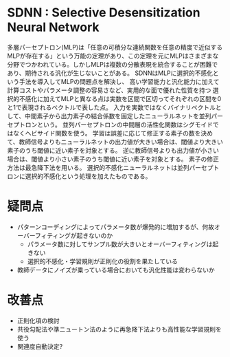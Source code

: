 SDNN : Selective Desensitization Neural Network
===============================================

多層パーセプトロン(MLP)は「任意の可積分な連続関数を任意の精度で近似するMLPが存在する」という万能の定理があり、この定理を元にMLPはさまざまな分野でつかわれている。しかしMLPは複数の分散表現を統合することが困難であり、期待される汎化が生じないことがある。
SDNNはMLPに選択的不感化という手法を導入してMLPの問題点を解決し、
高い学習能力と汎化能力に加えて計算コストやパラメータ調整の容易さなど、実用的な面で優れた性質を持つ
選択的不感化に加えてMLPと異なる点は実数を区間で区切ってそれぞれの区間を0と1で表現されるベクトルで表した点。
入力を実数ではなくバイナリベクトルとして、中間素子から出力素子の結合係数を固定したニューラルネットを並列パーセプトロンという。
並列パーセプトロンの中間層の活性化関数はシグモイドではなくヘビサイド関数を使う。
学習は誤差に応じて修正する素子の数を決めて、教師信号よりもニューラルネットの出力値が大きい場合は、閾値より大きい素子のうち閾値に近い素子を対象とする。
逆に教師信号よりも出力値が小さい場合は、閾値より小さい素子のうち閾値に近い素子を対象とする。
素子の修正方法は最急降下法を用いる。
選択的不感化ニューラルネットは並列パーセプトロンに選択的不感化という処理を加えたものである。

疑問点
======
* パターンコーディングによってパラメータ数が爆発的に増加するが、何故オーバーフィティングが起きないのか
    - パラメータ数に対してサンプル数が大きいとオーバーフィティングは起きない
    - 選択的不感化・学習規則が正則化の役割を果たしている
* 教師データにノイズが乗っている場合においても汎化性能は変わらないか

改善点
======
* 正則化項の検討
* 共役勾配法や準ニュートン法のように再急降下法よりも高性能な学習規則を使う
* 関連度自動決定?

